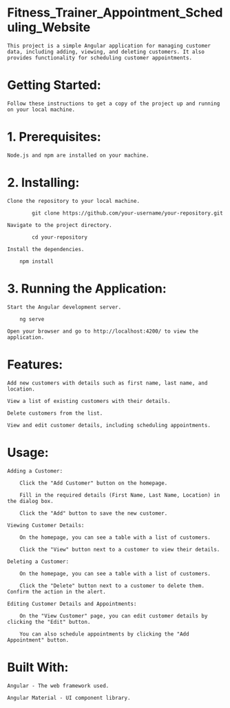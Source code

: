 
# Fitness_Trainer_Appointment_Scheduling_Website

    This project is a simple Angular application for managing customer data, including adding, viewing, and deleting customers. It also provides functionality for scheduling customer appointments.


 # Getting Started:

    Follow these instructions to get a copy of the project up and running on your local machine.


# 1. Prerequisites:

    Node.js and npm are installed on your machine.


# 2. Installing:

    Clone the repository to your local machine.

            git clone https://github.com/your-username/your-repository.git

    Navigate to the project directory.

            cd your-repository

    Install the dependencies.

        npm install

    
# 3. Running the Application:

    Start the Angular development server.

        ng serve

    Open your browser and go to http://localhost:4200/ to view the application.



# Features:

    Add new customers with details such as first name, last name, and location.

    View a list of existing customers with their details.

    Delete customers from the list.

    View and edit customer details, including scheduling appointments.


# Usage:

    Adding a Customer:

        Click the "Add Customer" button on the homepage.

        Fill in the required details (First Name, Last Name, Location) in the dialog box.

        Click the "Add" button to save the new customer.

    Viewing Customer Details:

        On the homepage, you can see a table with a list of customers.

        Click the "View" button next to a customer to view their details.

    Deleting a Customer:

        On the homepage, you can see a table with a list of customers.

        Click the "Delete" button next to a customer to delete them. Confirm the action in the alert.

    Editing Customer Details and Appointments:

        On the "View Customer" page, you can edit customer details by clicking the "Edit" button.

        You can also schedule appointments by clicking the "Add Appointment" button.


# Built With:

    Angular - The web framework used.

    Angular Material - UI component library.

